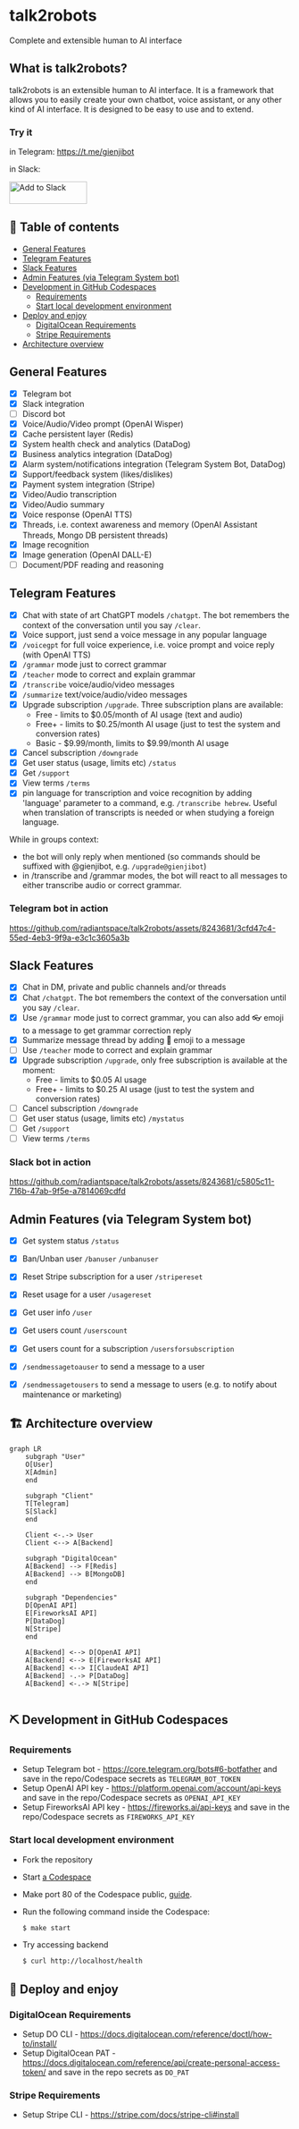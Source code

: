 # talk2robots
Complete and extensible human to AI interface

## What is talk2robots?

talk2robots is an extensible human to AI interface. It is a framework that allows you to easily create your own chatbot, voice assistant, or any other kind of AI interface. It is designed to be easy to use and to extend.

### Try it 

in Telegram: https://t.me/gienjibot

in Slack:

<a href="https://slack.com/oauth/v2/authorize?client_id=6115693016032.6116447482768&scope=app_mentions:read,channels:history,channels:join,channels:read,chat:write,groups:history,groups:write,im:history,im:read,im:write,mpim:history,mpim:read,mpim:write,users:read,commands,reactions:read&user_scope="><img alt="Add to Slack" height="40" width="139" src="https://platform.slack-edge.com/img/add_to_slack.png" srcSet="https://platform.slack-edge.com/img/add_to_slack.png 1x, https://platform.slack-edge.com/img/add_to_slack@2x.png 2x" /></a>

## 📝 Table of contents

- [General Features](#general-features)
- [Telegram Features](#telegram-features)
- [Slack Features](#slack-features)
- [Admin Features (via Telegram System bot)](#admin-features-via-telegram-system-bot)
- [Development in GitHub Codespaces](#-development-in-github-codespaces)
  - [Requirements](#requirements)
  - [Start local development environment](#start-local-development-environment)
- [Deploy and enjoy](#-deploy-and-enjoy)
  - [DigitalOcean Requirements](#digitalocean-requirements)
  - [Stripe Requirements](#stripe-requirements)
- [Architecture overview](#%EF%B8%8F-architecture-overview)

## General Features
- [x] Telegram bot
- [x] Slack integration
- [ ] Discord bot
- [x] Voice/Audio/Video prompt (OpenAI Wisper)
- [x] Cache persistent layer (Redis)
- [x] System health check and analytics (DataDog)
- [x] Business analytics integration (DataDog)
- [x] Alarm system/notifications integration (Telegram System Bot, DataDog)
- [x] Support/feedback system (likes/dislikes)
- [x] Payment system integration (Stripe)
- [x] Video/Audio transcription
- [x] Video/Audio summary
- [x] Voice response (OpenAI TTS)
- [x] Threads, i.e. context awareness and memory (OpenAI Assistant Threads, Mongo DB persistent threads)
- [x] Image recognition
- [x] Image generation (OpenAI DALL-E)
- [ ] Document/PDF reading and reasoning

## Telegram Features

- [x] Chat with state of art ChatGPT models `/chatgpt`. The bot remembers the context of the conversation until you say `/clear`.
- [x] Voice support, just send a voice message in any popular language
- [x] `/voicegpt` for full voice experience, i.e. voice prompt and voice reply (with OpenAI TTS)
- [x] `/grammar` mode just to correct grammar
- [x] `/teacher` mode to correct and explain grammar
- [x] `/transcribe` voice/audio/video messages
- [x] `/summarize` text/voice/audio/video messages
- [x] Upgrade subscription `/upgrade`. Three subscription plans are available:
  - Free - limits to $0.05/month of AI usage (text and audio)
  - Free+ - limits to $0.25/month AI usage (just to test the system and conversion rates)
  - Basic - $9.99/month, limits to $9.99/month AI usage
- [x] Cancel subscription `/downgrade`
- [x] Get user status (usage, limits etc) `/status`
- [x] Get `/support`
- [x] View terms `/terms`
- [x] pin language for transcription and voice recognition by adding 'language' parameter to a command, e.g. `/transcribe hebrew`. Useful when translation of transcripts is needed or when studying a foreign language.

While in groups context:
- the bot will only reply when mentioned (so commands should be suffixed with @gienjibot, e.g. `/upgrade@gienjibot`)
- in /transcribe and /grammar modes, the bot will react to all messages to either transcribe audio or correct grammar.

### Telegram bot in action

https://github.com/radiantspace/talk2robots/assets/8243681/3cfd47c4-55ed-4eb3-9f9a-e3c1c3605a3b

## Slack Features

- [x] Chat in DM, private and public channels and/or threads
- [x] Chat `/chatgpt`. The bot remembers the context of the conversation until you say `/clear`.
- [x] Use `/grammar` mode just to correct grammar, you can also add :eyeglasses: emoji to a message to get grammar correction reply
- [x] Summarize message thread by adding :memo: emoji to a message
- [ ] Use `/teacher` mode to correct and explain grammar
- [x] Upgrade subscription `/upgrade`, only free subscription is available at the moment:
  - Free - limits to $0.05 AI usage
  - Free+ - limits to $0.25 AI usage (just to test the system and conversion rates)
- [ ] Cancel subscription `/downgrade`
- [ ] Get user status (usage, limits etc) `/mystatus`
- [ ] Get `/support`
- [ ] View terms `/terms`

### Slack bot in action

https://github.com/radiantspace/talk2robots/assets/8243681/c5805c11-716b-47ab-9f5e-a7814069cdfd


## Admin Features (via Telegram System bot)

- [x] Get system status `/status`
- [x] Ban/Unban user `/banuser` `/unbanuser`
- [x] Reset Stripe subscription for a user `/stripereset`
- [x] Reset usage for a user `/usagereset`
- [x] Get user info `/user`
- [x] Get users count `/userscount`
- [x] Get users count for a subscription `/usersforsubscription`
- [x] `/sendmessagetoauser` to send a message to a user
- [x] `/sendmessagetousers` to send a message to users (e.g. to notify about maintenance or marketing)


## 🏗️ Architecture overview

```mermaid
graph LR
    subgraph "User"
    O[User]
    X[Admin]
    end

    subgraph "Client"
    T[Telegram]
    S[Slack]
    end

    Client <-.-> User
    Client <--> A[Backend]

    subgraph "DigitalOcean"
    A[Backend] --> F[Redis]
    A[Backend] --> B[MongoDB]
    end

    subgraph "Dependencies"
    D[OpenAI API]
    E[FireworksAI API]
    P[DataDog]
    N[Stripe]
    end

    A[Backend] <--> D[OpenAI API]
    A[Backend] <--> E[FireworksAI API]
    A[Backend] <--> I[ClaudeAI API]
    A[Backend] -.-> P[DataDog] 
    A[Backend] <-.-> N[Stripe]


```

## ⛏️ Development in GitHub Codespaces

### Requirements
- Setup Telegram bot - https://core.telegram.org/bots#6-botfather and save in the repo/Codespace secrets as `TELEGRAM_BOT_TOKEN`
- Setup OpenAI API key - https://platform.openai.com/account/api-keys and save in the repo/Codespace secrets as `OPENAI_API_KEY`
- Setup FireworksAI API key - https://fireworks.ai/api-keys and save in the repo/Codespace secrets as `FIREWORKS_API_KEY`

### Start local development environment

- Fork the repository
- Start [a Codespace](https://docs.github.com/codespaces)
- Make port 80 of the Codespace public, [guide](https://docs.github.com/en/codespaces/developing-in-codespaces/forwarding-ports-in-your-codespace).
- Run the following command inside the Codespace:
  ```bash
  $ make start
  ```

- Try accessing backend
  ```bash
  $ curl http://localhost/health
  ```

## 🚀 Deploy and enjoy
### DigitalOcean Requirements 

- Setup DO CLI - https://docs.digitalocean.com/reference/doctl/how-to/install/
- Setup DigitalOcean PAT - https://docs.digitalocean.com/reference/api/create-personal-access-token/ and save in the repo secrets as `DO_PAT`

### Stripe Requirements

- Setup Stripe CLI - https://stripe.com/docs/stripe-cli#install

